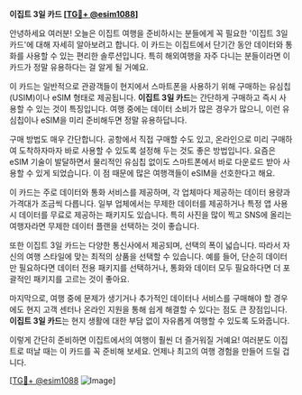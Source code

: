 **이집트 3일 카드 [[TG💪+ @esim1088](https://t.me/s/esim1088)]**

안녕하세요 여러분! 오늘은 이집트 여행을 준비하시는 분들에게 꼭 필요한 '이집트 3일 카드'에 대해 자세히 알아보려고 합니다. 이 카드는 이집트에서 단기간 동안 데이터와 통화를 사용할 수 있는 편리한 솔루션입니다. 특히 해외여행을 자주 다니는 분들이라면 이 카드가 정말 유용하다는 걸 알게 될 거예요.

이 카드는 일반적으로 관광객들이 현지에서 스마트폰을 사용하기 위해 구매하는 유심칩(USIM)이나 eSIM 형태로 제공됩니다. **이집트 3일 카드**는 간단하게 구매하고 즉시 사용할 수 있는 것이 특징입니다. 여행 중에는 데이터 소비가 많은 경우가 많으니, 이런 유심칩이나 eSIM을 미리 준비해두면 정말 유용하답니다.

구매 방법도 매우 간단합니다. 공항에서 직접 구매할 수도 있고, 온라인으로 미리 구매하여 도착하자마자 바로 사용할 수 있도록 설정해 두는 것도 좋은 방법입니다. 요즘은 eSIM 기술이 발달하면서 물리적인 유심칩 없이도 스마트폰에서 바로 다운로드 받아 사용할 수 있게 되었습니다. 이 점 때문에 많은 여행객들이 eSIM을 선호한다고 해요.

이 카드는 주로 데이터와 통화 서비스를 제공하며, 각 업체마다 제공하는 데이터 용량과 가격대가 조금씩 다릅니다. 일부 업체에서는 무제한 데이터를 제공하거나 특정 앱 사용 시 데이터를 무료로 제공하는 패키지도 있습니다. 특히 사진을 많이 찍고 SNS에 올리는 여행자라면 무제한 데이터 플랜을 선택하는 것이 좋습니다.

또한 이집트 3일 카드는 다양한 통신사에서 제공되며, 선택의 폭이 넓습니다. 따라서 자신의 여행 스타일에 맞는 최적의 상품을 선택할 수 있습니다. 예를 들어, 단순히 데이터만 필요하다면 데이터 전용 패키지를 선택하거나, 통화와 데이터 모두 필요하다면 더 포괄적인 패키지를 고르는 것이 좋아요.

마지막으로, 여행 중에 문제가 생기거나 추가적인 데이터나 서비스를 구매해야 할 경우에도 현지 고객 센터나 온라인 지원을 통해 쉽게 해결할 수 있다는 점도 큰 장점입니다. **이집트 3일 카드**는 현지 생활에 대한 부담 없이 자유롭게 여행할 수 있도록 도와줍니다.

이렇게 간단히 준비하면 이집트에서의 여행이 훨씬 더 즐거워질 거예요! 여러분도 이집트로 떠날 때는 이 카드를 꼭 준비해 보세요. 언제나 최고의 여행 경험을 만들어 드릴 겁니다.

[[TG💪+ @esim1088](https://t.me/s/esim1088) ![Image](https://i.postimg.cc/Y0z9fWf4/image.png)]